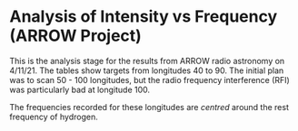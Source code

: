 # Analysis of Intensity vs Frequency (ARROW Project)

This is the analysis stage for the results from ARROW radio astronomy on 4/11/21. The tables show targets from longitudes 40 to 90. The initial plan was to scan 50 - 100 longitudes, but the radio frequency interference (RFI) was particularly bad at longitude 100.

The frequencies recorded for these longitudes are *centred* around the rest frequency of hydrogen.
